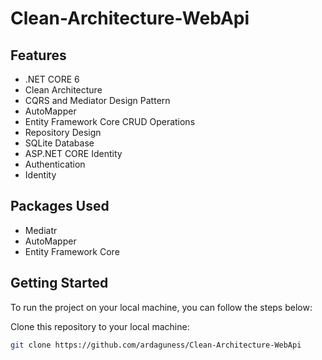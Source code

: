 # Clean-Architecture-WebApi
## Features

- .NET CORE 6
- Clean Architecture
- CQRS and Mediator Design Pattern
- AutoMapper
- Entity Framework Core CRUD Operations
- Repository Design
- SQLite Database
- ASP.NET CORE Identity
- Authentication
- Identity

## Packages Used

- Mediatr
- AutoMapper
- Entity Framework Core

## Getting Started

To run the project on your local machine, you can follow the steps below:

Clone this repository to your local machine:

   ```bash
   git clone https://github.com/ardaguness/Clean-Architecture-WebApi
